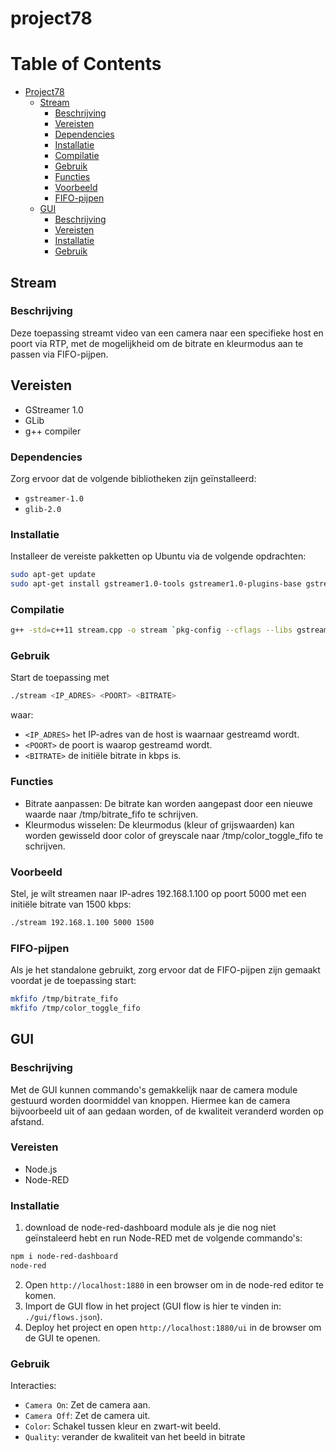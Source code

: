 # project78

# Table of Contents
- [Project78](#project78)
  - [Stream](#stream)
    - [Beschrijving](#beschrijving)
    - [Vereisten](#vereisten)
    - [Dependencies](#dependencies)
    - [Installatie](#installatie)
    - [Compilatie](#compilatie)
    - [Gebruik](#gebruik)
    - [Functies](#functies)
    - [Voorbeeld](#voorbeeld)
    - [FIFO-pijpen](#fifo-pijpen)
  - [GUI](#gui)
    - [Beschrijving](#beschrijving-1)
    - [Vereisten](#vereisten-1)
    - [Installatie](#installatie-1)
    - [Gebruik](#gebruik-1)

## Stream
### Beschrijving
Deze toepassing streamt video van een camera naar een specifieke host en poort via RTP, met de mogelijkheid om de bitrate en kleurmodus aan te passen via FIFO-pijpen.

## Vereisten
- GStreamer 1.0
- GLib
- g++ compiler

### Dependencies
Zorg ervoor dat de volgende bibliotheken zijn geïnstalleerd:
- `gstreamer-1.0`
- `glib-2.0`

### Installatie
Installeer de vereiste pakketten op Ubuntu via de volgende opdrachten:
```sh
sudo apt-get update
sudo apt-get install gstreamer1.0-tools gstreamer1.0-plugins-base gstreamer1.0-plugins-good gstreamer1.0-plugins-bad gstreamer1.0-plugins-ugly libglib2.0-dev g++
```
### Compilatie
```sh
g++ -std=c++11 stream.cpp -o stream `pkg-config --cflags --libs gstreamer-1.0`
```

### Gebruik
Start de toepassing met
```sh
./stream <IP_ADRES> <POORT> <BITRATE>
```
waar:
* `<IP_ADRES>` het IP-adres van de host is waarnaar gestreamd wordt.
* `<POORT>` de poort is waarop gestreamd wordt.
* `<BITRATE>` de initiële bitrate in kbps is.

### Functies
* Bitrate aanpassen: De bitrate kan worden aangepast door een nieuwe waarde naar /tmp/bitrate_fifo te schrijven.
* Kleurmodus wisselen: De kleurmodus (kleur of grijswaarden) kan worden gewisseld door color of greyscale naar /tmp/color_toggle_fifo te schrijven.

### Voorbeeld
Stel, je wilt streamen naar IP-adres 192.168.1.100 op poort 5000 met een initiële bitrate van 1500 kbps:
```sh
./stream 192.168.1.100 5000 1500
```

### FIFO-pijpen
Als je het standalone gebruikt, zorg ervoor dat de FIFO-pijpen zijn gemaakt voordat je de toepassing start:
```sh
mkfifo /tmp/bitrate_fifo
mkfifo /tmp/color_toggle_fifo
```


## GUI
### Beschrijving
Met de GUI kunnen commando's gemakkelijk naar de camera module gestuurd worden doormiddel van knoppen.
Hiermee kan de camera bijvoorbeeld uit of aan gedaan worden, of de kwaliteit veranderd worden op afstand.

### Vereisten
- Node.js
- Node-RED

### Installatie
1. download de node-red-dashboard module als je die nog niet geïnstaleerd hebt en run Node-RED met de volgende commando's:
```sh
npm i node-red-dashboard
node-red
```
2. Open `http://localhost:1880` in een browser om in de node-red editor te komen.
3. Import de GUI flow in het project (GUI flow is hier te vinden in: `./gui/flows.json`).
4. Deploy het project en open `http://localhost:1880/ui` in de browser om de GUI te openen.

### Gebruik
Interacties:
* `Camera On`: Zet de camera aan.
* `Camera Off`: Zet de camera uit.
* `Color`: Schakel tussen kleur en zwart-wit beeld.
* `Quality`: verander de kwaliteit van het beeld in bitrate
